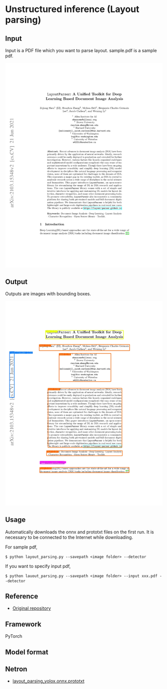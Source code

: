 # Unstructured inference (Layout parsing)
## Input
Input is a PDF file which you want to parse layout. sample.pdf is a sample pdf.

![Input](input.jpg)

## Output
Outputs are images with bounding boxes.

![Output](output.jpg)

## Usage
Automatically downloads the onnx and prototxt files on the first run. It is necessary to be connected to the Internet while downloading.

For sample pdf, 
```
$ python layout_parsing.py --savepath <image folder> --detector
```

If you want to specify input pdf, 
```
$ python lauout_parsing.py --savepath <image folder> --input xxx.pdf --detector
```

## Reference
- [Original repository](https://github.com/Unstructured-IO/unstructured-inference/tree/main)

## Framework
PyTorch

## Model format

## Netron
- [layout_parsing_yolox.onnx.prototxt](https://netron.app/?url=https://storage.googleapis.com/ailia-models/layout-parsing/layoyt_parsing_yolox.onnx.prototxt)
